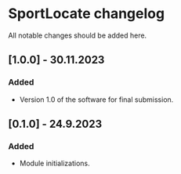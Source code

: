 # SportLocate changelog

All notable changes should be added here.

## [1.0.0] - 30.11.2023
### Added
- Version 1.0 of the software for final submission.

## [0.1.0] - 24.9.2023
### Added
- Module initializations.
